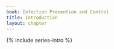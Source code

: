 ```yaml
---
book: Infection Prevention and Control
title: Introduction
layout: chapter
---
```


{% include series-intro %}